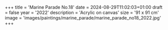 +++
title = 'Marine Parade No.18'
date = 2024-08-29T11:02:03+01:00
draft = false
year = '2022'
description = 'Acrylic on canvas'
size = '91 x 91 cm'
image = 'images/paintings/marine_parade/marine_parade_no18_2022.jpg'
+++
